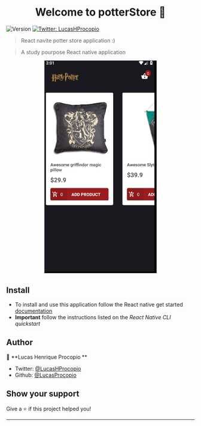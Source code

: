 <h1 align="center">Welcome to potterStore 👋</h1>
<p>
  <img alt="Version" src="https://img.shields.io/badge/version-0.0.1-blue.svg?cacheSeconds=2592000" />
  <a href="https://twitter.com/LucasHProcopio" target="_blank">
    <img alt="Twitter: LucasHProcopio" src="https://img.shields.io/twitter/follow/LucasHProcopio.svg?style=social" />
  </a>
</p>


> React navite potter store application :)

> A study pourpose React native application

<p align="center">
  <img alt="App Preview" src="public/images/potterApp.gif" alt="App preview" width="300"/>
</p>


## Install

* To install and use this application follow the React native get started [documentation](https://facebook.github.io/react-native/docs/getting-started)
* **Important** follow the instructions listed on the _React Native CLI quickstart_


## Author

👤 **Lucas Henrique Procopio  **

* Twitter: [@LucasHProcopio](https://twitter.com/LucasHProcopio)
* Github: [@LucasProcopio](https://github.com/LucasProcopio  )

## Show your support

Give a ⭐️ if this project helped you!

***
